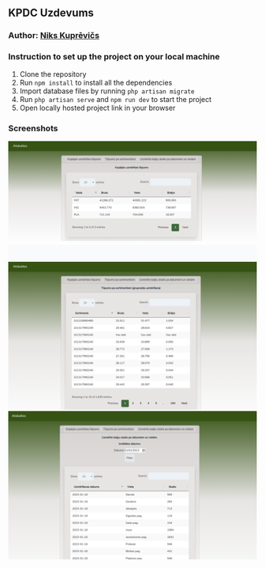 ## KPDC Uzdevums
### Author: [Niks Kuprēvičs](https://www.linkedin.com/in/niks-kupr%C4%93vi%C4%8Ds/)

### Instruction to set up the project on your local machine
1. Clone the repository
2. Run `npm install` to install all the dependencies
3. Import database files by running `php artisan migrate`
4. Run `php artisan serve` and `npm run dev` to start the project
5. Open locally hosted project link in your browser

### Screenshots
![Screenshot 1](Screenshot_1.png)
![Screenshot 2](Screenshot_2.png)
![Screenshot 3](Screenshot_3.png)
